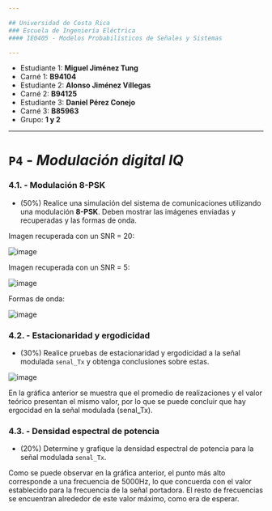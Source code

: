 ```yaml
---

## Universidad de Costa Rica
### Escuela de Ingeniería Eléctrica
#### IE0405 - Modelos Probabilísticos de Señales y Sistemas

---
```


* Estudiante 1: **Miguel Jiménez Tung**
* Carné 1: **B94104**
* Estudiante 2: **Alonso Jiménez Villegas**
* Carné 2: **B94125**
* Estudiante 3: **Daniel Pérez Conejo**
* Carné 3: **B85963**
* Grupo: **1 y 2**

---
# `P4` - *Modulación digital IQ*

### 4.1. - Modulación 8-PSK

* (50%) Realice una simulación del sistema de comunicaciones utilizando una modulación **8-PSK**. Deben mostrar las imágenes enviadas y recuperadas y las formas de onda.

Imagen recuperada con un SNR = 20:

![image](https://user-images.githubusercontent.com/93485961/143368429-e64b435f-0132-40cd-9cf8-46cbe9aa0688.png)

Imagen recuperada con un SNR = 5:

![image](https://user-images.githubusercontent.com/93485961/143371429-1480cd02-9ab3-4e95-bea3-d9fdf4c7031f.png)

Formas de onda:

![image](https://user-images.githubusercontent.com/93485961/143368524-778ea68f-2467-4e0e-8031-c5df9a17ce8e.png)

### 4.2. - Estacionaridad y ergodicidad

* (30%) Realice pruebas de estacionaridad y ergodicidad a la señal modulada `senal_Tx` y obtenga conclusiones sobre estas.

![image](https://user-images.githubusercontent.com/93485961/143371688-a04118b8-561e-44ae-bf88-0ef8b022348f.png)

En la gráfica anterior se muestra que el promedio de realizaciones y el valor teórico presentan el mismo valor, por lo que se puede concluir que hay ergocidad en la señal modulada (senal_Tx).

### 4.3. - Densidad espectral de potencia

* (20%) Determine y grafique la densidad espectral de potencia para la señal modulada `senal_Tx`.

Como se puede observar en la gráfica anterior, el punto más alto corresponde a una frecuencia de 5000Hz, lo que concuerda con el valor establecido para la frecuencia de la señal portadora. El resto de frecuencias se encuentran alrededor de este valor máximo, como era de esperar.
